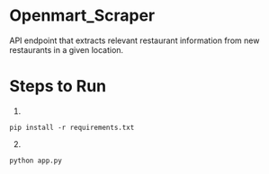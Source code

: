# Openmart_Scraper
API endpoint that extracts relevant restaurant information from new restaurants in a given location.

# Steps to Run
1.
```
pip install -r requirements.txt
```
2.
```
python app.py
```
